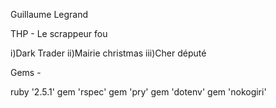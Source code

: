 Guillaume Legrand

THP - Le scrappeur fou

i)Dark Trader
ii)Mairie christmas
iii)Cher député

Gems -

ruby '2.5.1'
gem 'rspec'
gem 'pry'
gem 'dotenv'
gem 'nokogiri'
